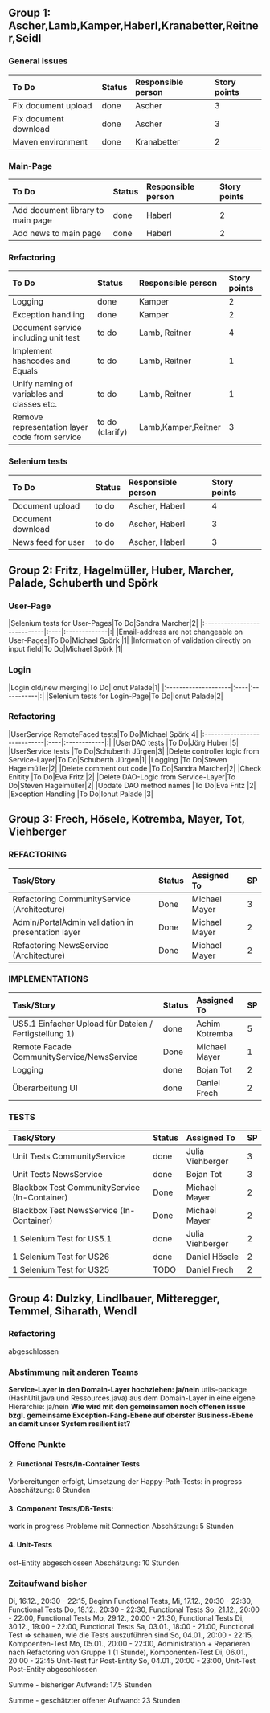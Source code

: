 ## Group 1: Ascher,Lamb,Kamper,Haberl,Kranabetter,Reitner,Seidl ##
### General issues ###
| **To Do** | **Status** | **Responsible person** | **Story points** |
|:----------|:-----------|:-----------------------|:-----------------|
|Fix document upload|done        |Ascher                  |3                 |
|Fix document download|done        |Ascher                  |3                 |
|Maven environment|done        |Kranabetter             |2                 |

### Main-Page ###
| **To Do** | **Status** | **Responsible person** | **Story points** |
|:----------|:-----------|:-----------------------|:-----------------|
|Add document library to main page|done        |Haberl                  |2                 |
|Add news to main page|done        |Haberl                  |2                 |

### Refactoring ###
| **To Do** | **Status** | **Responsible person** | **Story points** |
|:----------|:-----------|:-----------------------|:-----------------|
|Logging    |done        |Kamper                  |2                 |
|Exception handling|done        |Kamper                  |2                 |
|Document service including unit test|to do       |Lamb, Reitner           |4                 |
|Implement hashcodes and Equals|to do       |Lamb, Reitner           |1                 |
|Unify naming of variables and classes etc.|to do       |Lamb, Reitner           |1                 |
|Remove representation layer code from service|to do (clarify)|Lamb,Kamper,Reitner     |3                 |

### Selenium tests ###
| **To Do** | **Status** | **Responsible person** | **Story points** |
|:----------|:-----------|:-----------------------|:-----------------|
|Document upload|to do       |Ascher, Haberl          |4                 |
|Document download|to do       |Ascher, Haberl          |3                 |
|News feed for user|to do       |Ascher, Haberl          |3                 |

## Group 2: Fritz, Hagelmüller, Huber, Marcher, Palade, Schuberth und Spörk ##
### User-Page ###

|Selenium tests for User-Pages|To Do|Sandra Marcher|2|
|:----------------------------|:----|:-------------|:|
|Email-address are not changeable on User-Pages|To Do|Michael Spörk |1|
|Information of validation directly on input field|To Do|Michael Spörk |1|

### Login ###
|Login old/new merging|To Do|Ionut Palade|1|
|:--------------------|:----|:-----------|:|
|Selenium tests for Login-Page|To Do|Ionut Palade|2|

### Refactoring ###
|UserService RemoteFaced tests|To Do|Michael Spörk|4|
|:----------------------------|:----|:------------|:|
|UserDAO tests                |To Do|Jörg Huber   |5|
|UserService tests            |To Do|Schuberth Jürgen|3|
|Delete controller logic from Service-Layer|To Do|Schuberth Jürgen|1|
|Logging                      |To Do|Steven Hagelmüller|2|
|Delete comment out code      |To Do|Sandra Marcher|2|
|Check Enitity                |To Do|Eva Fritz    |2|
|Delete DAO-Logic from Service-Layer|To Do|Steven Hagelmüller|2|
|Update DAO method names      |To Do|Eva Fritz    |2|
|Exception Handling           |To Do|Ionut Palade |3|

## Group 3: Frech, Hösele, Kotremba, Mayer, Tot, Viehberger ##

### REFACTORING ###

|Task/Story|Status|Assigned To|SP|
|:---------|:-----|:----------|:-|
|Refactoring CommunityService (Architecture)|Done  |Michael Mayer|3 |
|Admin/PortalAdmin validation in presentation layer|Done  |Michael Mayer|2 |
|Refactoring NewsService (Architecture)|Done  |Michael Mayer|2 |

### IMPLEMENTATIONS ###

|Task/Story|Status|Assigned To|SP|
|:---------|:-----|:----------|:-|
|US5.1 Einfacher Upload für Dateien / Fertigstellung 1)|done  |Achim Kotremba|5 |
|Remote Facade CommunityService/NewsService|Done  |Michael Mayer|1 |
|Logging   |done  |Bojan Tot  |2 |
|Überarbeitung UI|done  |Daniel Frech|2 |

### TESTS ###
|Task/Story|Status|Assigned To|SP|
|:---------|:-----|:----------|:-|
|Unit Tests CommunityService|done  |Julia Viehberger|3 |
|Unit Tests NewsService|done  |Bojan Tot  |3 |
|Blackbox Test CommunityService (In-Container)|Done  |Michael Mayer|2 |
|Blackbox Test NewsService (In-Container)|Done  |Michael Mayer|2 |
|1 Selenium Test for US5.1|done  |Julia Viehberger|2 |
|1 Selenium Test for US26|done  |Daniel Hösele|2 |
|1 Selenium Test for US25|TODO  |Daniel Frech|2 |

## Group 4: Dulzky, Lindlbauer, Mitteregger, Temmel, Siharath, Wendl ##

### Refactoring ###
abgeschlossen

### Abstimmung mit anderen Teams ###
**Service-Layer in den Domain-Layer hochziehen: ja/nein** utils-package (HashUtil.java und Ressources.java) aus dem Domain-Layer in eine eigene Hierarchie: ja/nein
**Wie wird mit den gemeinsamen noch offenen issue bzgl. gemeinsame Exception-Fang-Ebene auf oberster Business-Ebene an damit unser System resilient ist?**

### Offene Punkte ###
#### 2. Functional Tests/In-Container Tests ####
Vorbereitungen erfolgt, Umsetzung der Happy-Path-Tests: in progress
Abschätzung: 8 Stunden

#### 3. Component Tests/DB-Tests: ####
work in progress
Probleme mit Connection
Abschätzung: 5 Stunden

#### 4. Unit-Tests ####
ost-Entity abgeschlossen
Abschätzung: 10 Stunden

### Zeitaufwand bisher ###

Di, 16.12., 20:30 - 22:15, Beginn Functional Tests,
Mi, 17.12., 20:30 - 22:30, Functional Tests
Do, 18.12., 20:30 - 22:30, Functional Tests
So, 21.12., 20:00 - 22:00, Functional Tests
Mo, 29.12., 20:00 - 21:30, Functional Tests
Di, 30.12., 19:00 - 22:00, Functional Tests
Sa, 03.01., 18:00 - 21:00, Functional Test => schauen, wie die Tests auszuführen sind
So, 04.01., 20:00 - 22:15, Kompoenten-Test
Mo, 05.01., 20:00 - 22:00, Administration + Reparieren nach Refactoring von Gruppe 1 (1 Stunde), Komponenten-Test
Di, 06.01., 20:00 - 22:45 Unit-Test für Post-Entity
So, 04.01., 20:00 - 23:00, Unit-Test Post-Entity abgeschlossen

Summe - bisheriger Aufwand: 17,5 Stunden

Summe - geschätzter offener Aufwand: 23 Stunden